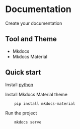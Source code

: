 # Documentation

Create your documentation

## Tool and Theme

- Mkdocs
- Mkdocs Material

## Quick start

Install [python](https://www.python.org/downloads/)

Install Mkdocs Material theme

```powershell
    pip install mkdocs-material
```

Run the project

```powershell
    mkdocs serve
```
